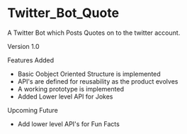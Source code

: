# Twitter_Bot_Quote

A Twitter Bot which Posts Quotes on to the twitter account.

Version 1.0

Features Added
- Basic Oobject Oriented Structure is implemented
- API's are defined for reusability as the product evolves
- A working prototype is implemented
- Added Lower level API for Jokes

Upcoming Future
- Add lower level API's for Fun Facts
